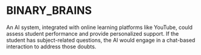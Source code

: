 # BINARY_BRAINS
An AI system, integrated with online learning platforms like YouTube, could assess student performance and provide personalized support. If the student has subject-related questions, the AI would engage in a chat-based interaction to address those doubts.
